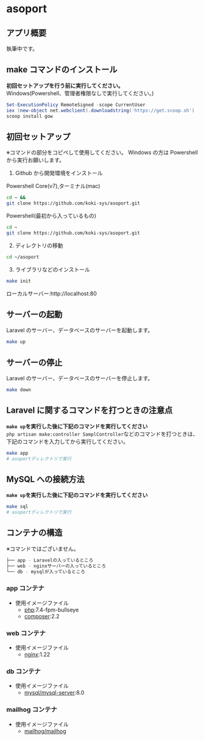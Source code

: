 # asoport

## アプリ概要

執筆中です。

## make コマンドのインストール

**初回セットアップを行う前に実行してください。**<br>
Windows(Powershell、管理者権限なしで実行してください。)

```powershell
Set-ExecutionPolicy RemoteSigned -scope CurrentUser
iex (new-object net.webclient).downloadstring('https://get.scoop.sh')
scoop install gow
```

## 初回セットアップ

※コマンドの部分をコピペして使用してください。
Windows の方は Powershell から実行お願いします。

1. Github から開発環境をインストール

Powershell Core(v7),ターミナル(mac)

```bash
cd ~ &&
git clone https://github.com/koki-sys/asoport.git
```

Powershell(最初から入っているもの)

```bash
cd ~
git clone https://github.com/koki-sys/asoport.git
```

2. ディレクトリの移動

```bash
cd ~/asoport
```

3. ライブラリなどのインストール

```bash
make init
```

ローカルサーバー:http://localhost:80

## サーバーの起動

Laravel のサーバー、データベースのサーバーを起動します。

```bash
make up
```

## サーバーの停止

Laravel のサーバー、データベースのサーバーを停止します。

```bash
make down
```

## Laravel に関するコマンドを打つときの注意点

**`make up`を実行した後に下記のコマンドを実行してください**<br>
`php artisan make:controller SamplController`などのコマンドを打つときは、下記のコマンドを入力してから実行してください。

```bash
make app
# asoportディレクトリで実行
```

## MySQL への接続方法

**`make up`を実行した後に下記のコマンドを実行してください**

```bash
make sql
# asoportディレクトリで実行
```

## コンテナの構造

※コマンドではございません。

```bash
├── app - Laravelの入っているところ
├── web - nginxサーバーの入っているところ
└── db - mysqlが入っているところ
```

### app コンテナ

-   使用イメージファイル
    -   [php](https://hub.docker.com/_/php):7.4-fpm-bullseye
    -   [composer](https://hub.docker.com/_/composer):2.2

### web コンテナ

-   使用イメージファイル
    -   [nginx](https://hub.docker.com/_/nginx):1.22

### db コンテナ

-   使用イメージファイル
    -   [mysql/mysql-server](https://hub.docker.com/r/mysql/mysql-server):8.0

### mailhog コンテナ

-   使用イメージファイル
    -   [mailhog/mailhog](https://hub.docker.com/r/mailhog/mailhog)
